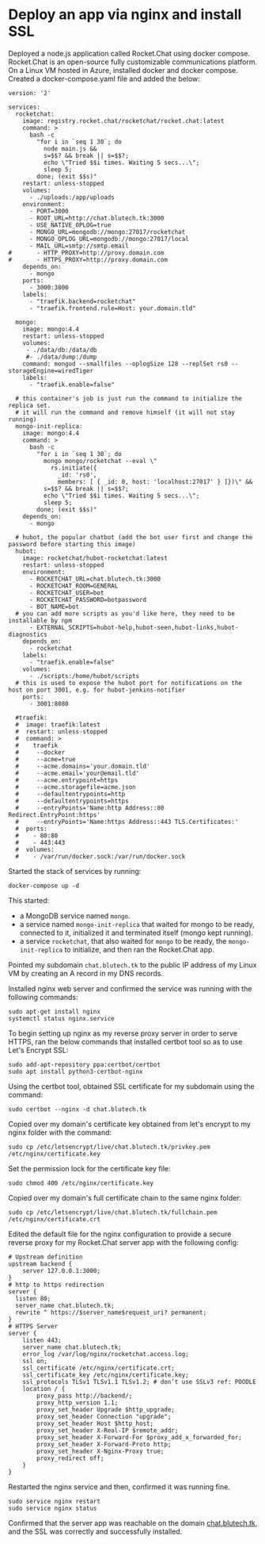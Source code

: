 # Deploy an app via nginx and install SSL

Deployed a node.js application called Rocket.Chat using docker compose. Rocket.Chat is an open-source fully customizable communications platform.
On a Linux VM hosted in Azure, installed docker and docker compose. Created a docker-compose.yaml file and added the below:

```
version: '2'

services:
  rocketchat:
    image: registry.rocket.chat/rocketchat/rocket.chat:latest
    command: >
      bash -c
        "for i in `seq 1 30`; do
          node main.js &&
          s=$$? && break || s=$$?;
          echo \"Tried $$i times. Waiting 5 secs...\";
          sleep 5;
        done; (exit $$s)"
    restart: unless-stopped
    volumes:
      - ./uploads:/app/uploads
    environment:
      - PORT=3000
      - ROOT_URL=http://chat.blutech.tk:3000
      - USE_NATIVE_OPLOG=true
      - MONGO_URL=mongodb://mongo:27017/rocketchat
      - MONGO_OPLOG_URL=mongodb://mongo:27017/local
      - MAIL_URL=smtp://smtp.email
#       - HTTP_PROXY=http://proxy.domain.com
#       - HTTPS_PROXY=http://proxy.domain.com
    depends_on:
      - mongo
    ports:
      - 3000:3000
    labels:
      - "traefik.backend=rocketchat"
      - "traefik.frontend.rule=Host: your.domain.tld"

  mongo:
    image: mongo:4.4
    restart: unless-stopped
    volumes:
     - ./data/db:/data/db
     #- ./data/dump:/dump
    command: mongod --smallfiles --oplogSize 128 --replSet rs0 --storageEngine=wiredTiger
    labels:
      - "traefik.enable=false"

  # this container's job is just run the command to initialize the replica set.
  # it will run the command and remove himself (it will not stay running)
  mongo-init-replica:
    image: mongo:4.4
    command: >
      bash -c
        "for i in `seq 1 30`; do
          mongo mongo/rocketchat --eval \"
            rs.initiate({
              _id: 'rs0',
              members: [ { _id: 0, host: 'localhost:27017' } ]})\" &&
          s=$$? && break || s=$$?;
          echo \"Tried $$i times. Waiting 5 secs...\";
          sleep 5;
        done; (exit $$s)"
    depends_on:
      - mongo

  # hubot, the popular chatbot (add the bot user first and change the password before starting this image)
  hubot:
    image: rocketchat/hubot-rocketchat:latest
    restart: unless-stopped
    environment:
      - ROCKETCHAT_URL=chat.blutech.tk:3000
      - ROCKETCHAT_ROOM=GENERAL
      - ROCKETCHAT_USER=bot
      - ROCKETCHAT_PASSWORD=botpassword
      - BOT_NAME=bot
  # you can add more scripts as you'd like here, they need to be installable by npm
      - EXTERNAL_SCRIPTS=hubot-help,hubot-seen,hubot-links,hubot-diagnostics
    depends_on:
      - rocketchat
    labels:
      - "traefik.enable=false"
    volumes:
      - ./scripts:/home/hubot/scripts
  # this is used to expose the hubot port for notifications on the host on port 3001, e.g. for hubot-jenkins-notifier
    ports:
      - 3001:8080

  #traefik:
  #  image: traefik:latest
  #  restart: unless-stopped
  #  command: >
  #    traefik
  #     --docker
  #     --acme=true
  #     --acme.domains='your.domain.tld'
  #     --acme.email='your@email.tld'
  #     --acme.entrypoint=https
  #     --acme.storagefile=acme.json
  #     --defaultentrypoints=http
  #     --defaultentrypoints=https
  #     --entryPoints='Name:http Address::80 Redirect.EntryPoint:https'
  #     --entryPoints='Name:https Address::443 TLS.Certificates:'
  #  ports:
  #    - 80:80
  #    - 443:443
  #  volumes:
  #    - /var/run/docker.sock:/var/run/docker.sock
```
Started the stack of services by running:

```
docker-compose up -d
```
This started:
- a MongoDB service named `mongo`.
- a service named `mongo-init-replica` that waited for mongo to be ready, connected to it, initialized it and terminated itself (mongo kept running).
- a service `rocketchat`, that also waited for `mongo` to be ready, the `mongo-init-replica` to initialize, and then ran the Rocket.Chat app.

Pointed my subdomain `chat.blutech.tk` to the public IP address of my Linux VM by creating an A record in my DNS records.

Installed nginx web server and confirmed the service was running with the following commands:

```
sudo apt-get install nginx
systemctl status nginx.service
```
To begin setting up nginx as my reverse proxy server in order to serve HTTPS, ran the below commands that installed certbot tool so as to use Let's Encrypt SSL:

```
sudo add-apt-repository ppa:certbot/certbot
sudo apt install python3-certbot-nginx
```
Using the certbot tool, obtained SSL certificate for my subdomain using the command:

```
sudo certbot --nginx -d chat.blutech.tk
```
Copied over my domain's certificate key obtained from let's encrypt to my nginx folder with the command:

```
sudo cp /etc/letsencrypt/live/chat.blutech.tk/privkey.pem /etc/nginx/certificate.key
```

Set the permission lock for the certificate key file:

```
sudo chmod 400 /etc/nginx/certificate.key
```

Copied over my domain's full certificate chain to the same nginx folder:

```
sudo cp /etc/letsencrypt/live/chat.blutech.tk/fullchain.pem /etc/nginx/certificate.crt
```
Edited the default file for the nginx configuration to provide a secure reverse proxy for my Rocket.Chat server app with the following config:

```
# Upstream definition
upstream backend {
    server 127.0.0.1:3000;
}
# http to https redirection
server {
  listen 80;
  server_name chat.blutech.tk;
  rewrite ^ https://$server_name$request_uri? permanent;
}
# HTTPS Server
server {
    listen 443;
    server_name chat.blutech.tk;
    error_log /var/log/nginx/rocketchat.access.log;
    ssl on;
    ssl_certificate /etc/nginx/certificate.crt;
    ssl_certificate_key /etc/nginx/certificate.key;
    ssl_protocols TLSv1 TLSv1.1 TLSv1.2; # don’t use SSLv3 ref: POODLE
    location / {
        proxy_pass http://backend/;
        proxy_http_version 1.1;
        proxy_set_header Upgrade $http_upgrade;
        proxy_set_header Connection "upgrade";
        proxy_set_header Host $http_host;
        proxy_set_header X-Real-IP $remote_addr;
        proxy_set_header X-Forward-For $proxy_add_x_forwarded_for;
        proxy_set_header X-Forward-Proto http;
        proxy_set_header X-Nginx-Proxy true;
        proxy_redirect off;
    }
}
```
Restarted the nginx service and then, confirmed it was running fine.

```
sudo service nginx restart
sudo service nginx status
```

Confirmed that the server app was reachable on the domain [chat.blutech.tk](https://chat.blutech.tk/), and the SSL was correctly and successfully installed.
